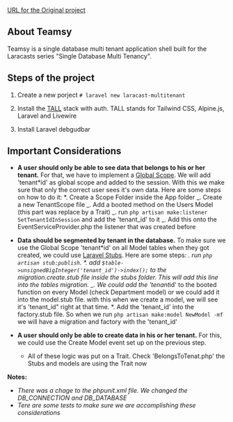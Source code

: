 [URL for the Original project](https://github.com/iAmKevinMcKee/teamsy)

## About Teamsy

Teamsy is a single database multi tenant application shell built for the Laracasts series "Single Database Multi Tenancy".

## Steps of the project

1. Create a new porject
   `# laravel new laracast-multitenant`

2. Install the [TALL](https://github.com/laravel-frontend-presets/tall) stack with auth. TALL stands for Tailwind CSS, Alpine.js, Laravel and Livewire

3. Install Laravel debgudbar

## Important Considerations

-   **A user should only be able to see data that belongs to his or her tenant.** For that, we have to implement a [Global Scope](https://laravel.com/docs/8.x/eloquent#global-scopes). We will add 'tenant*id' as global scope and added to the session. With this we make sure that only the correct user sees it's own data.
    Here are some steps on how to do it:
    *. Create a Scope Folder inside the App folder
    _. Create a new TenantScope file
    _. Add a booted method on the Users Model (this part was replace by a Trait)
    _. run `php artisan make:listener SetTenantIdInSession` and add the 'tenant_id' to it
    _. Add this onto the EventServiceProvider.php the listener that was created before

-   **Data should be segmented by tenant in the database.** To make sure we use the Global Scope 'tenant*id' on all Model tables when they got created, we could use [Laravel Stubs](https://laravel.com/docs/8.x/artisan#stub-customization). Here are some steps:
    *. run `php artisan stub:publish`.
    \*. add `$table->unsignedBigInteger('tenant_id')->index();` to the migration.create.stub file inside the stubs folder. This will add this line into the tables migration.
    \_. We could add the 'tenant*id' to the booted function on every Model (check Department model) or we could add it into the model.stub file. with this when we create a model, we will see it's 'tenant_id" right at that time.
    *. Add the 'tenant_id' into the factory.stub file. So when we run `php artisan make:model NewModel -mf` we will have a migration and factory with the 'tenant_id'

-   **A user should only be able to create data in his or her tenant.** For this, we could use the Create Model event set up on the previous step.
    -   All of these logic was put on a Trait. Check 'BelongsToTenat.php' the Stubs and models are using the Trait now

**Notes:**

-   _There was a chage to the phpunit.xml file. We changed the DB_CONNECTION and DB_DATABASE_
-   _Tere are some tests to make sure we are accomplishing these considerations_
